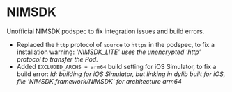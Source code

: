 # NIMSDK

Unofficial NIMSDK podspec to fix integration issues and build errors.

- Replaced the `http` protocol of `source` to `https` in the podspec, to fix a installation warning: _'NIMSDK_LITE' uses the unencrypted 'http' protocol to transfer the Pod._
- Added `EXCLUDED_ARCHS = arm64` build setting for iOS Simulator, to fix a build error: _ld: building for iOS Simulator, but linking in dylib built for iOS, file 'NIMSDK.framework/NIMSDK' for architecture arm64_
